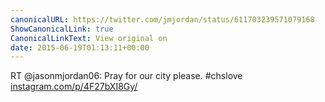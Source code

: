 ```yaml
---
canonicalURL: https://twitter.com/jmjordan/status/611703239571079168
ShowCanonicalLink: true
CanonicalLinkText: View original on
date: 2015-06-19T01:13:11+00:00
---
```

RT @jasonmjordan06: Pray for our city please. #chslove [instagram.com/p/4F27bXI8Gy/](https://instagram.com/p/4F27bXI8Gy/)